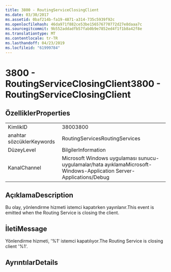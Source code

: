 ```yaml
---
title: 3800 - RoutingServiceClosingClient
ms.date: 03/30/2017
ms.assetid: 0baf214b-fa19-4871-a314-735c5939f92c
ms.openlocfilehash: 46da971f882ce53be156576770772d27e8daaa7c
ms.sourcegitcommit: 9b552addadfb57fab0b9e7852ed4f1f1b8a42f8e
ms.translationtype: MT
ms.contentlocale: tr-TR
ms.lasthandoff: 04/23/2019
ms.locfileid: "61999784"
---
```

# <a name="3800---routingserviceclosingclient"></a><span data-ttu-id="02dbb-102">3800 - RoutingServiceClosingClient</span><span class="sxs-lookup"><span data-stu-id="02dbb-102">3800 - RoutingServiceClosingClient</span></span>
## <a name="properties"></a><span data-ttu-id="02dbb-103">Özellikler</span><span class="sxs-lookup"><span data-stu-id="02dbb-103">Properties</span></span>  
  
|||  
|-|-|  
|<span data-ttu-id="02dbb-104">Kimlik</span><span class="sxs-lookup"><span data-stu-id="02dbb-104">ID</span></span>|<span data-ttu-id="02dbb-105">3800</span><span class="sxs-lookup"><span data-stu-id="02dbb-105">3800</span></span>|  
|<span data-ttu-id="02dbb-106">anahtar sözcükler</span><span class="sxs-lookup"><span data-stu-id="02dbb-106">Keywords</span></span>|<span data-ttu-id="02dbb-107">RoutingServices</span><span class="sxs-lookup"><span data-stu-id="02dbb-107">RoutingServices</span></span>|  
|<span data-ttu-id="02dbb-108">Düzey</span><span class="sxs-lookup"><span data-stu-id="02dbb-108">Level</span></span>|<span data-ttu-id="02dbb-109">Bilgiler</span><span class="sxs-lookup"><span data-stu-id="02dbb-109">Information</span></span>|  
|<span data-ttu-id="02dbb-110">Kanal</span><span class="sxs-lookup"><span data-stu-id="02dbb-110">Channel</span></span>|<span data-ttu-id="02dbb-111">Microsoft Windows uygulaması sunucu-uygulamalar/hata ayıklama</span><span class="sxs-lookup"><span data-stu-id="02dbb-111">Microsoft-Windows-Application Server-Applications/Debug</span></span>|  
  
## <a name="description"></a><span data-ttu-id="02dbb-112">Açıklama</span><span class="sxs-lookup"><span data-stu-id="02dbb-112">Description</span></span>  
 <span data-ttu-id="02dbb-113">Bu olay, yönlendirme hizmeti istemci kapatırken yayınlanır.</span><span class="sxs-lookup"><span data-stu-id="02dbb-113">This event is emitted when the Routing Service is closing the client.</span></span>  
  
## <a name="message"></a><span data-ttu-id="02dbb-114">İleti</span><span class="sxs-lookup"><span data-stu-id="02dbb-114">Message</span></span>  
 <span data-ttu-id="02dbb-115">Yönlendirme hizmeti, '%1' istemci kapatılıyor.</span><span class="sxs-lookup"><span data-stu-id="02dbb-115">The Routing Service is closing client '%1'.</span></span>  
  
## <a name="details"></a><span data-ttu-id="02dbb-116">Ayrıntılar</span><span class="sxs-lookup"><span data-stu-id="02dbb-116">Details</span></span>
